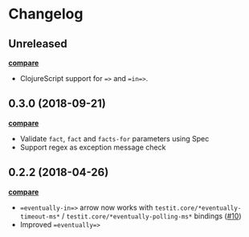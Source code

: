 # Changelog

## Unreleased

**[compare](https://github.com/metosin/testit/compare/0.3.0...master)**

- ClojureScript support for `=>` and `=in=>`.

## 0.3.0 (2018-09-21)

**[compare](https://github.com/metosin/testit/compare/0.2.2...0.3.0)**

- Validate `fact`, `fact` and `facts-for` parameters using Spec
- Support regex as exception message check

## 0.2.2 (2018-04-26)

**[compare](https://github.com/metosin/testit/compare/0.2.1...0.2.2)**

- `=eventually-in=>` arrow now works with `testit.core/*eventually-timeout-ms*` / `testit.core/*eventually-polling-ms*` bindings ([#10](https://github.com/metosin/testit/pull/10))
- Improved `=eventually=>`
